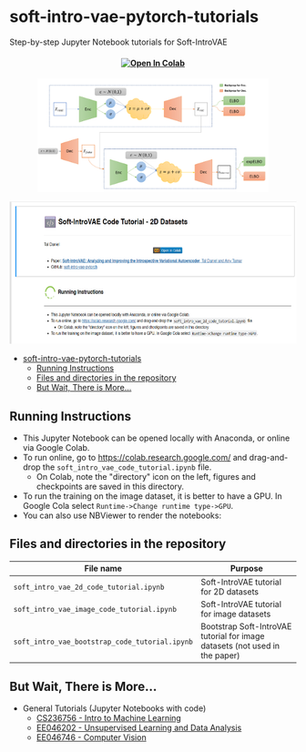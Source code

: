 # soft-intro-vae-pytorch-tutorials

Step-by-step Jupyter Notebook tutorials for Soft-IntroVAE


<h4 align="center">
    <a href="https://colab.research.google.com/github/taldatech/soft-intro-vae-pytorch/blob/main/soft_intro_vae_tutorial"><img src="https://colab.research.google.com/assets/colab-badge.svg" alt="Open In Colab"/></a>
</h4>

<p align="center">
<img src="https://raw.githubusercontent.com/taldatech/soft-intro-vae-web/main/assets/sintrovae_flow.PNG" height="200"></p>

<p align="center">
  <img src="https://raw.githubusercontent.com/taldatech/soft-intro-vae-web/main/assets/notebook_intro.PNG" height="250">
</p>

- [soft-intro-vae-pytorch-tutorials](#soft-intro-vae-pytorch-tutorials)
  * [Running Instructions](#running-instructions)
  * [Files and directories in the repository](#files-and-directories-in-the-repository)
  * [But Wait, There is More...](#but-wait--there-is-more)
  
## Running Instructions
* This Jupyter Notebook can be opened locally with Anaconda, or online via Google Colab.
* To run online, go to https://colab.research.google.com/ and drag-and-drop the `soft_intro_vae_code_tutorial.ipynb` file.
    * On Colab, note the "directory" icon on the left, figures and checkpoints are saved in this directory.
* To run the training on the image dataset, it is better to have a GPU. In Google Cola select `Runtime->Change runtime type->GPU`.
* You can also use NBViewer to render the notebooks: 

## Files and directories in the repository

|File name         | Purpose |
|----------------------|------|
|`soft_intro_vae_2d_code_tutorial.ipynb`| Soft-IntroVAE tutorial for 2D datasets|
|`soft_intro_vae_image_code_tutorial.ipynb`|  Soft-IntroVAE tutorial for image datasets|
|`soft_intro_vae_bootstrap_code_tutorial.ipynb`| Bootstrap Soft-IntroVAE tutorial for image datasets (not used in the paper)|


## But Wait, There is More...
* General Tutorials (Jupyter Notebooks with code)
    * [CS236756 - Intro to Machine Learning](https://github.com/taldatech/cs236756-intro-to-ml)
    * [EE046202 - Unsupervised Learning and Data Analysis](https://github.com/taldatech/ee046202-unsupervised-learning-data-analysis)
    * [EE046746 - Computer Vision](https://github.com/taldatech/ee046746-computer-vision)